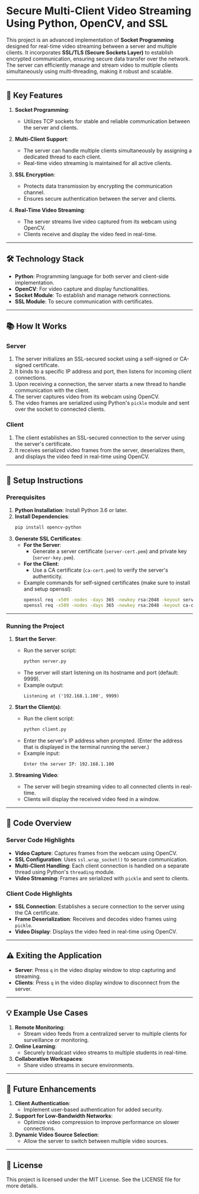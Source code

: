 # Secure Multi-Client Video Streaming Using Python, OpenCV, and SSL

This project is an advanced implementation of **Socket Programming** designed for real-time video streaming between a server and multiple clients. It incorporates **SSL/TLS (Secure Sockets Layer)** to establish encrypted communication, ensuring secure data transfer over the network. The server can efficiently manage and stream video to multiple clients simultaneously using multi-threading, making it robust and scalable.

---

## 🔑 Key Features

1. **Socket Programming**: 
   - Utilizes TCP sockets for stable and reliable communication between the server and clients.

2. **Multi-Client Support**:
   - The server can handle multiple clients simultaneously by assigning a dedicated thread to each client.
   - Real-time video streaming is maintained for all active clients.

3. **SSL Encryption**:
   - Protects data transmission by encrypting the communication channel.
   - Ensures secure authentication between the server and clients.

4. **Real-Time Video Streaming**:
   - The server streams live video captured from its webcam using OpenCV.
   - Clients receive and display the video feed in real-time.

---

## 🛠️ Technology Stack

- **Python**: Programming language for both server and client-side implementation.
- **OpenCV**: For video capture and display functionalities.
- **Socket Module**: To establish and manage network connections.
- **SSL Module**: To secure communication with certificates.

---

## 📚 How It Works

### Server
1. The server initializes an SSL-secured socket using a self-signed or CA-signed certificate.
2. It binds to a specific IP address and port, then listens for incoming client connections.
3. Upon receiving a connection, the server starts a new thread to handle communication with the client.
4. The server captures video from its webcam using OpenCV.
5. The video frames are serialized using Python's `pickle` module and sent over the socket to connected clients.

### Client
1. The client establishes an SSL-secured connection to the server using the server's certificate.
2. It receives serialized video frames from the server, deserializes them, and displays the video feed in real-time using OpenCV.

---

## 🔧 Setup Instructions

### Prerequisites
1. **Python Installation**: Install Python 3.6 or later.
2. **Install Dependencies**:
    ```bash
    pip install opencv-python
    ```
3. **Generate SSL Certificates**:
   - **For the Server**:
     - Generate a server certificate (`server-cert.pem`) and private key (`server-key.pem`).
   - **For the Client**:
     - Use a CA certificate (`ca-cert.pem`) to verify the server's authenticity.
   - Example commands for self-signed certificates (make sure to install and setup openssl):
     ```bash
     openssl req -x509 -nodes -days 365 -newkey rsa:2048 -keyout server-key.pem -out server-cert.pem
     openssl req -x509 -nodes -days 365 -newkey rsa:2048 -keyout ca-cert.pem -out ca-cert.pem
     ```

---

### Running the Project

1. **Start the Server**:
   - Run the server script:
     ```bash
     python server.py
     ```
   - The server will start listening on its hostname and port (default: 9999).
   - Example output:
     ```
     Listening at ('192.168.1.100', 9999)
     ```

2. **Start the Client(s)**:
   - Run the client script:
     ```bash
     python client.py
     ```
   - Enter the server's IP address when prompted. (Enter the address that is displayed in the terminal running the server.)
   - Example input:
     ```
     Enter the server IP: 192.168.1.100
     ```

3. **Streaming Video**:
   - The server will begin streaming video to all connected clients in real-time.
   - Clients will display the received video feed in a window.

---

## 📂 Code Overview

### Server Code Highlights
- **Video Capture**: Captures frames from the webcam using OpenCV.
- **SSL Configuration**: Uses `ssl.wrap_socket()` to secure communication.
- **Multi-Client Handling**: Each client connection is handled on a separate thread using Python's `threading` module.
- **Video Streaming**: Frames are serialized with `pickle` and sent to clients.

### Client Code Highlights
- **SSL Connection**: Establishes a secure connection to the server using the CA certificate.
- **Frame Deserialization**: Receives and decodes video frames using `pickle`.
- **Video Display**: Displays the video feed in real-time using OpenCV.

---

## ⚠️ Exiting the Application
- **Server**: Press `q` in the video display window to stop capturing and streaming.
- **Clients**: Press `q` in the video display window to disconnect from the server.

---

## 💡 Example Use Cases
1. **Remote Monitoring**:
   - Stream video feeds from a centralized server to multiple clients for surveillance or monitoring.
2. **Online Learning**:
   - Securely broadcast video streams to multiple students in real-time.
3. **Collaborative Workspaces**:
   - Share video streams in secure environments.

---

## 🌟 Future Enhancements
1. **Client Authentication**:
   - Implement user-based authentication for added security.
2. **Support for Low-Bandwidth Networks**:
   - Optimize video compression to improve performance on slower connections.
3. **Dynamic Video Source Selection**:
   - Allow the server to switch between multiple video sources.

---

## 📝 License
This project is licensed under the MIT License. See the LICENSE file for more details.
